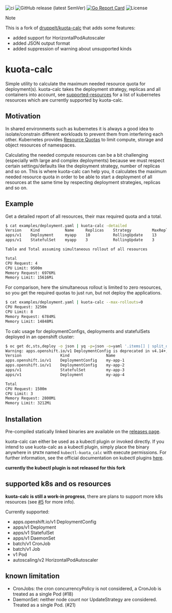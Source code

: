 ![ci](https://github.com/bgruszka/kuota-calc/workflows/ci/badge.svg)
![GitHub release (latest SemVer)](https://img.shields.io/github/v/release/bgruszka/kuota-calc)
[![Go Report Card](https://goreportcard.com/badge/github.com/bgruszka/kuota-calc)](https://goreportcard.com/report/github.com/bgruszka/kuota-calc)
![License](https://img.shields.io/github/license/bgruszka/kuota-calc)

> [!NOTE]
> This is a fork of [druppelt/kuota-calc](https://github.com/druppelt/kuota-calc) that adds some features:
> * added support for HorizontalPodAutoscaler
> * added JSON output format
> * added suppression of warning about unsupported kinds

# kuota-calc
Simple utility to calculate the maximum needed resource quota for deployment(s). kuota-calc takes the
deployment strategy, replicas and all containers into account, see [supported-resources](https://github.com/bgruszka/kuota-calc#supported-k8s-resources) for a list of kubernetes resources which are currently supported by kuota-calc.

## Motivation
In shared environments such as kubernetes it is always a good idea to isolate/constrain different workloads to prevent them from interfering each other. Kubernetes provides [Resource Quotas](https://kubernetes.io/docs/concepts/policy/resource-quotas/) to limit compute, storage and object resources of namespaces.

Calculating the needed compute resources can be a bit challenging (especially with large and complex deployments) because we must respect certain settings/defaults like the deployment strategy, number of replicas and so on. This is where kuota-calc can help you, it calculates the maximum needed resource quota in order to be able to start a deployment of all resources at the same time by respecting deployment strategies, replicas and so on.

## Example
Get a detailed report of all resources, their max required quota and a total. 
```bash
$ cat examples/deployment.yaml | kuota-calc -detailed
Version    Kind           Name     Replicas    Strategy         MaxReplicas    CPURequest    CPULimit    MemoryRequest    MemoryLimit    
apps/v1    Deployment     myapp    10          RollingUpdate    13             3250m         6500m       832Mi            3328Mi         
apps/v1    StatefulSet    myapp    3           RollingUpdate    3              750m          3           6Gi              12Gi           

Table and Total assuming simultaneous rollout of all resources

Total
CPU Request: 4
CPU Limit: 9500m
Memory Request: 6976Mi
Memory Limit: 15616Mi
```

For comparison, here the simultaneous rollout is limited to zero resources, so you get the required quotas to just run, but not deploy the applications. 
````bash
$ cat examples/deployment.yaml | kuota-calc --max-rollouts=0
CPU Request: 3250m
CPU Limit: 8
Memory Request: 6784Mi
Memory Limit: 14848Mi
````

To calc usage for deploymentConfigs, deployments and statefulSets deployed in an openshift cluster:
```bash
$ oc get dc,sts,deploy -o json | yq -p=json -o=yaml '.items[] | split_doc' | kuota-calc --detailed
Warning: apps.openshift.io/v1 DeploymentConfig is deprecated in v4.14+, unavailable in v4.10000+
Version                 Kind                Name                        Replicas    Strategy         MaxReplicas    CPURequest    CPULimit    MemoryRequest    MemoryLimit
apps.openshift.io/v1    DeploymentConfig    my-app-1                    0           Recreate         0              0             0           0                0
apps.openshift.io/v1    DeploymentConfig    my-app-2                    1           Recreate         1              1250m         1700m       500Mi            500Mi
apps/v1                 StatefulSet         my-app-3                    1           RollingUpdate    1              150m          1100m       2200Mi           2200Mi
apps/v1                 Deployment          my-app-4                    1           RollingUpdate    2              100m          200m        100Mi            512Mi

Total
CPU Request: 1500m
CPU Limit: 3
Memory Request: 2800Mi
Memory Limit: 3212Mi
```

## Installation
Pre-compiled statically linked binaries are available on the [releases page](https://github.com/bgruszka/kuota-calc/releases).

kuota-calc can either be used as a kubectl plugin or invoked directly. If you intend to use kuota-calc as
a kubectl plugin, simply place the binary anywhere in `$PATH` named `kubectl-kuota_calc` with execute permissions.
For further information, see the official documentation on kubectl plugins [here](https://kubernetes.io/docs/tasks/extend-kubectl/kubectl-plugins/).

**currently the kubectl plugin is not released for this fork**

## supported k8s and os resources
**kuota-calc is still a work-in progress**, there are plans to support more k8s resources (see [#5](https://github.com/postfinance/kuota-calc/issues/5) for more info). 

Currently supported:

- apps.openshift.io/v1 DeploymentConfig
- apps/v1 Deployment
- apps/v1 StatefulSet
- apps/v1 DaemonSet
- batch/v1 CronJob
- batch/v1 Job
- v1 Pod
- autoscaling/v2 HorizontalPodAutoscaler

## known limitation
- CronJobs: the cron concurrencyPolicy is not considered, a CronJob is treated as a single Pod (#18)
- DaemonSet: neither node count nor UpdateStrategy are considered. Treated as a single Pod. (#21)